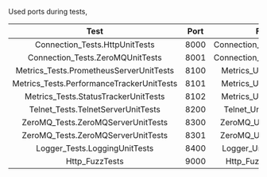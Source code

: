 Used ports during tests,

| Test | Port | File |
|:-----------:|:----:|:----:|
| Connection_Tests.HttpUnitTests | 8000 | Connection_UnitTests.cpp |
| Connection_Tests.ZeroMQUnitTests | 8001 | Connection_UnitTests.cpp |
| Metrics_Tests.PrometheusServerUnitTests | 8100 | Metrics_UnitTests.cpp |
| Metrics_Tests.PerformanceTrackerUnitTests | 8101 | Metrics_UnitTests.cpp |
| Metrics_Tests.StatusTrackerUnitTests | 8102 | Metrics_UnitTests.cpp |
| Telnet_Tests.TelnetServerUnitTests | 8200 | Telnet_UnitTests.cpp |
| ZeroMQ_Tests.ZeroMQServerUnitTests | 8300 | ZeroMQ_UnitTests.cpp |
| ZeroMQ_Tests.ZeroMQServerUnitTests | 8301 | ZeroMQ_UnitTests.cpp |
| Logger_Tests.LoggingUnitTests | 8400 | Logger_UnitTests.cpp |
| Http_FuzzTests | 9000 | Http_FuzzTests.cpp |

